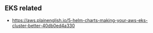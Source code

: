 ## EKS related
- https://aws.plainenglish.io/5-helm-charts-making-your-aws-eks-cluster-better-40db0ed4a330